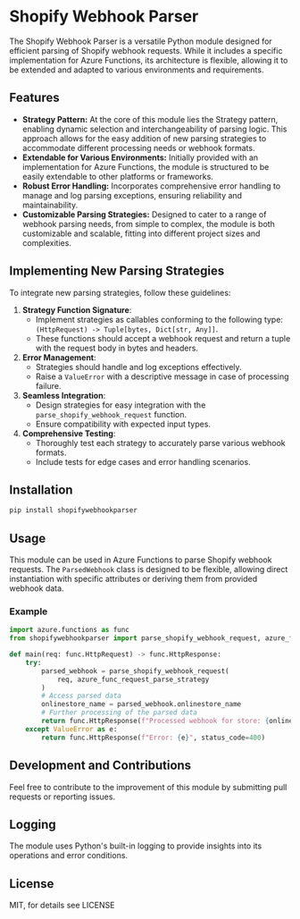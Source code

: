 # Shopify Webhook Parser
The Shopify Webhook Parser is a versatile Python module designed for efficient parsing of Shopify webhook requests. While it includes a specific implementation for Azure Functions, its architecture is flexible, allowing it to be extended and adapted to various environments and requirements.

## Features
- **Strategy Pattern:** At the core of this module lies the Strategy pattern, enabling dynamic selection and interchangeability of parsing logic. This approach allows for the easy addition of new parsing strategies to accommodate different processing needs or webhook formats.
- **Extendable for Various Environments:** Initially provided with an implementation for Azure Functions, the module is structured to be easily extendable to other platforms or frameworks.
- **Robust Error Handling:** Incorporates comprehensive error handling to manage and log parsing exceptions, ensuring reliability and maintainability.
- **Customizable Parsing Strategies:** Designed to cater to a range of webhook parsing needs, from simple to complex, the module is both customizable and scalable, fitting into different project sizes and complexities.

## Implementing New Parsing Strategies
To integrate new parsing strategies, follow these guidelines:
1. **Strategy Function Signature**:
    - Implement strategies as callables conforming to the following type: `(HttpRequest) -> Tuple[bytes, Dict[str, Any]]`.
    - These functions should accept a webhook request and return a tuple with the request body in bytes and headers.
2. **Error Management**:
    - Strategies should handle and log exceptions effectively.
    - Raise a `ValueError` with a descriptive message in case of processing failure.
3. **Seamless Integration**:
    - Design strategies for easy integration with the `parse_shopify_webhook_request` function.
    - Ensure compatibility with expected input types.
4. **Comprehensive Testing**:
    - Thoroughly test each strategy to accurately parse various webhook formats.
    - Include tests for edge cases and error handling scenarios.


## Installation
```bash
pip install shopifywebhookparser
```

## Usage
This module can be used in Azure Functions to parse Shopify webhook requests. The `ParsedWebhook` class is designed to be flexible, allowing direct instantiation with specific attributes or deriving them from provided webhook data.

### Example
```python
import azure.functions as func
from shopifywebhookparser import parse_shopify_webhook_request, azure_func_request_parse_strategy

def main(req: func.HttpRequest) -> func.HttpResponse:
    try:
        parsed_webhook = parse_shopify_webhook_request(
            req, azure_func_request_parse_strategy
        )
        # Access parsed data
        onlinestore_name = parsed_webhook.onlinestore_name
        # Further processing of the parsed data
        return func.HttpResponse(f"Processed webhook for store: {onlinestore_name}", status_code=200)
    except ValueError as e:
        return func.HttpResponse(f"Error: {e}", status_code=400)
```
## Development and Contributions
Feel free to contribute to the improvement of this module by submitting pull requests or reporting issues.

## Logging
The module uses Python's built-in logging to provide insights into its operations and error conditions.

## License
MIT, for details see LICENSE

